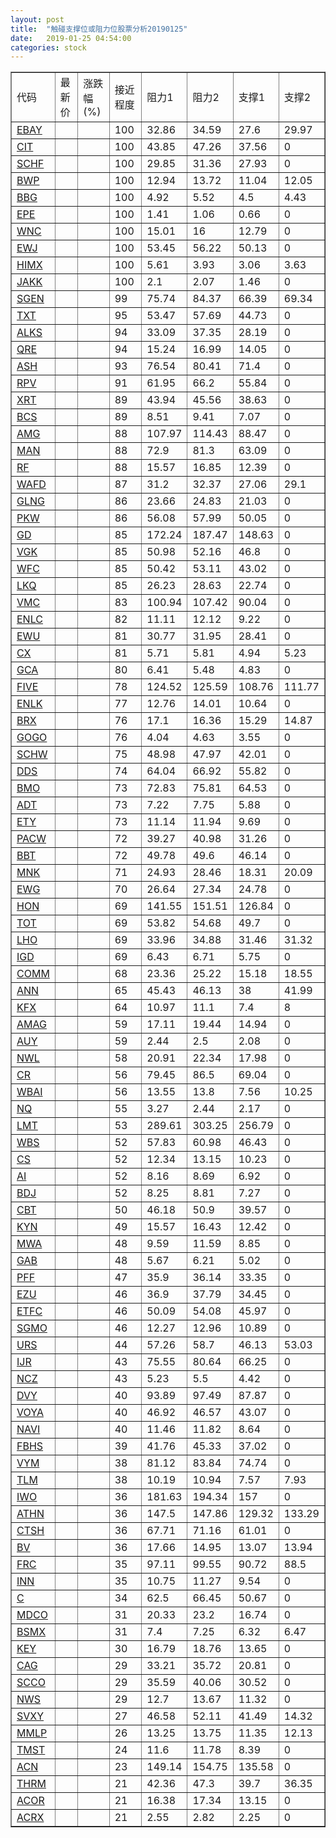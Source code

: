 ```yaml
---
layout: post
title:  "触碰支撑位或阻力位股票分析20190125"
date:   2019-01-25 04:54:00
categories: stock
---
```

<script type="text/javascript">
var stockList = []
stockList.push('gb_ebay');
stockList.push('gb_cit');
stockList.push('gb_schf');
stockList.push('gb_bwp');
stockList.push('gb_bbg');
stockList.push('gb_epe');
stockList.push('gb_wnc');
stockList.push('gb_ewj');
stockList.push('gb_himx');
stockList.push('gb_jakk');
stockList.push('gb_sgen');
stockList.push('gb_txt');
stockList.push('gb_alks');
stockList.push('gb_qre');
stockList.push('gb_ash');
stockList.push('gb_rpv');
stockList.push('gb_xrt');
stockList.push('gb_bcs');
stockList.push('gb_amg');
stockList.push('gb_man');
stockList.push('gb_rf');
stockList.push('gb_wafd');
stockList.push('gb_glng');
stockList.push('gb_pkw');
stockList.push('gb_gd');
stockList.push('gb_vgk');
stockList.push('gb_wfc');
stockList.push('gb_lkq');
stockList.push('gb_vmc');
stockList.push('gb_enlc');
stockList.push('gb_ewu');
stockList.push('gb_cx');
stockList.push('gb_gca');
stockList.push('gb_five');
stockList.push('gb_enlk');
stockList.push('gb_brx');
stockList.push('gb_gogo');
stockList.push('gb_schw');
stockList.push('gb_dds');
stockList.push('gb_bmo');
stockList.push('gb_adt');
stockList.push('gb_ety');
stockList.push('gb_pacw');
stockList.push('gb_bbt');
stockList.push('gb_mnk');
stockList.push('gb_ewg');
stockList.push('gb_hon');
stockList.push('gb_tot');
stockList.push('gb_lho');
stockList.push('gb_igd');
stockList.push('gb_comm');
stockList.push('gb_ann');
stockList.push('gb_kfx');
stockList.push('gb_amag');
stockList.push('gb_auy');
stockList.push('gb_nwl');
stockList.push('gb_cr');
stockList.push('gb_wbai');
stockList.push('gb_nq');
stockList.push('gb_lmt');
stockList.push('gb_wbs');
stockList.push('gb_cs');
stockList.push('gb_ai');
stockList.push('gb_bdj');
stockList.push('gb_cbt');
stockList.push('gb_kyn');
stockList.push('gb_mwa');
stockList.push('gb_gab');
stockList.push('gb_pff');
stockList.push('gb_ezu');
stockList.push('gb_etfc');
stockList.push('gb_sgmo');
stockList.push('gb_urs');
stockList.push('gb_ijr');
stockList.push('gb_ncz');
stockList.push('gb_dvy');
stockList.push('gb_voya');
stockList.push('gb_navi');
stockList.push('gb_fbhs');
stockList.push('gb_vym');
stockList.push('gb_tlm');
stockList.push('gb_iwo');
stockList.push('gb_athn');
stockList.push('gb_ctsh');
stockList.push('gb_bv');
stockList.push('gb_frc');
stockList.push('gb_inn');
stockList.push('gb_c');
stockList.push('gb_mdco');
stockList.push('gb_bsmx');
stockList.push('gb_key');
stockList.push('gb_cag');
stockList.push('gb_scco');
stockList.push('gb_nws');
stockList.push('gb_svxy');
stockList.push('gb_mmlp');
stockList.push('gb_tmst');
stockList.push('gb_acn');
stockList.push('gb_thrm');
stockList.push('gb_acor');
stockList.push('gb_acrx');
</script>
<table border="1">
 <tr>
 <td>代码</td>
 <td>最新价</td>
 <td>涨跌幅(%)</td>
 <td>接近程度</td>
 <td>阻力1</td>
 <td>阻力2</td>
 <td>支撑1</td>
 <td>支撑2</td>
</tr>
  <tr id="ebay" class="red">
  <td><a href="http://stock.finance.sina.com.cn/usstock/quotes/EBAY.html" target="_blank">EBAY</a></td><td></td><td></td><td>100</td><td>32.86</td><td>34.59</td><td>27.6</td><td>29.97</td></tr>
  <tr id="cit" class="red">
  <td><a href="http://stock.finance.sina.com.cn/usstock/quotes/CIT.html" target="_blank">CIT</a></td><td></td><td></td><td>100</td><td>43.85</td><td>47.26</td><td>37.56</td><td>0</td></tr>
  <tr id="schf" class="red">
  <td><a href="http://stock.finance.sina.com.cn/usstock/quotes/SCHF.html" target="_blank">SCHF</a></td><td></td><td></td><td>100</td><td>29.85</td><td>31.36</td><td>27.93</td><td>0</td></tr>
  <tr id="bwp" class="green">
  <td><a href="http://stock.finance.sina.com.cn/usstock/quotes/BWP.html" target="_blank">BWP</a></td><td></td><td></td><td>100</td><td>12.94</td><td>13.72</td><td>11.04</td><td>12.05</td></tr>
  <tr id="bbg" class="red">
  <td><a href="http://stock.finance.sina.com.cn/usstock/quotes/BBG.html" target="_blank">BBG</a></td><td></td><td></td><td>100</td><td>4.92</td><td>5.52</td><td>4.5</td><td>4.43</td></tr>
  <tr id="epe" class="green">
  <td><a href="http://stock.finance.sina.com.cn/usstock/quotes/EPE.html" target="_blank">EPE</a></td><td></td><td></td><td>100</td><td>1.41</td><td>1.06</td><td>0.66</td><td>0</td></tr>
  <tr id="wnc" class="red">
  <td><a href="http://stock.finance.sina.com.cn/usstock/quotes/WNC.html" target="_blank">WNC</a></td><td></td><td></td><td>100</td><td>15.01</td><td>16</td><td>12.79</td><td>0</td></tr>
  <tr id="ewj" class="red">
  <td><a href="http://stock.finance.sina.com.cn/usstock/quotes/EWJ.html" target="_blank">EWJ</a></td><td></td><td></td><td>100</td><td>53.45</td><td>56.22</td><td>50.13</td><td>0</td></tr>
  <tr id="himx" class="green">
  <td><a href="http://stock.finance.sina.com.cn/usstock/quotes/HIMX.html" target="_blank">HIMX</a></td><td></td><td></td><td>100</td><td>5.61</td><td>3.93</td><td>3.06</td><td>3.63</td></tr>
  <tr id="jakk" class="red">
  <td><a href="http://stock.finance.sina.com.cn/usstock/quotes/JAKK.html" target="_blank">JAKK</a></td><td></td><td></td><td>100</td><td>2.1</td><td>2.07</td><td>1.46</td><td>0</td></tr>
  <tr id="sgen" class="green">
  <td><a href="http://stock.finance.sina.com.cn/usstock/quotes/SGEN.html" target="_blank">SGEN</a></td><td></td><td></td><td>99</td><td>75.74</td><td>84.37</td><td>66.39</td><td>69.34</td></tr>
  <tr id="txt" class="red">
  <td><a href="http://stock.finance.sina.com.cn/usstock/quotes/TXT.html" target="_blank">TXT</a></td><td></td><td></td><td>95</td><td>53.47</td><td>57.69</td><td>44.73</td><td>0</td></tr>
  <tr id="alks" class="red">
  <td><a href="http://stock.finance.sina.com.cn/usstock/quotes/ALKS.html" target="_blank">ALKS</a></td><td></td><td></td><td>94</td><td>33.09</td><td>37.35</td><td>28.19</td><td>0</td></tr>
  <tr id="qre" class="red">
  <td><a href="http://stock.finance.sina.com.cn/usstock/quotes/QRE.html" target="_blank">QRE</a></td><td></td><td></td><td>94</td><td>15.24</td><td>16.99</td><td>14.05</td><td>0</td></tr>
  <tr id="ash" class="red">
  <td><a href="http://stock.finance.sina.com.cn/usstock/quotes/ASH.html" target="_blank">ASH</a></td><td></td><td></td><td>93</td><td>76.54</td><td>80.41</td><td>71.4</td><td>0</td></tr>
  <tr id="rpv" class="red">
  <td><a href="http://stock.finance.sina.com.cn/usstock/quotes/RPV.html" target="_blank">RPV</a></td><td></td><td></td><td>91</td><td>61.95</td><td>66.2</td><td>55.84</td><td>0</td></tr>
  <tr id="xrt" class="green">
  <td><a href="http://stock.finance.sina.com.cn/usstock/quotes/XRT.html" target="_blank">XRT</a></td><td></td><td></td><td>89</td><td>43.94</td><td>45.56</td><td>38.63</td><td>0</td></tr>
  <tr id="bcs" class="red">
  <td><a href="http://stock.finance.sina.com.cn/usstock/quotes/BCS.html" target="_blank">BCS</a></td><td></td><td></td><td>89</td><td>8.51</td><td>9.41</td><td>7.07</td><td>0</td></tr>
  <tr id="amg" class="red">
  <td><a href="http://stock.finance.sina.com.cn/usstock/quotes/AMG.html" target="_blank">AMG</a></td><td></td><td></td><td>88</td><td>107.97</td><td>114.43</td><td>88.47</td><td>0</td></tr>
  <tr id="man" class="red">
  <td><a href="http://stock.finance.sina.com.cn/usstock/quotes/MAN.html" target="_blank">MAN</a></td><td></td><td></td><td>88</td><td>72.9</td><td>81.3</td><td>63.09</td><td>0</td></tr>
  <tr id="rf" class="red">
  <td><a href="http://stock.finance.sina.com.cn/usstock/quotes/RF.html" target="_blank">RF</a></td><td></td><td></td><td>88</td><td>15.57</td><td>16.85</td><td>12.39</td><td>0</td></tr>
  <tr id="wafd" class="green">
  <td><a href="http://stock.finance.sina.com.cn/usstock/quotes/WAFD.html" target="_blank">WAFD</a></td><td></td><td></td><td>87</td><td>31.2</td><td>32.37</td><td>27.06</td><td>29.1</td></tr>
  <tr id="glng" class="green">
  <td><a href="http://stock.finance.sina.com.cn/usstock/quotes/GLNG.html" target="_blank">GLNG</a></td><td></td><td></td><td>86</td><td>23.66</td><td>24.83</td><td>21.03</td><td>0</td></tr>
  <tr id="pkw" class="red">
  <td><a href="http://stock.finance.sina.com.cn/usstock/quotes/PKW.html" target="_blank">PKW</a></td><td></td><td></td><td>86</td><td>56.08</td><td>57.99</td><td>50.05</td><td>0</td></tr>
  <tr id="gd" class="red">
  <td><a href="http://stock.finance.sina.com.cn/usstock/quotes/GD.html" target="_blank">GD</a></td><td></td><td></td><td>85</td><td>172.24</td><td>187.47</td><td>148.63</td><td>0</td></tr>
  <tr id="vgk" class="red">
  <td><a href="http://stock.finance.sina.com.cn/usstock/quotes/VGK.html" target="_blank">VGK</a></td><td></td><td></td><td>85</td><td>50.98</td><td>52.16</td><td>46.8</td><td>0</td></tr>
  <tr id="wfc" class="red">
  <td><a href="http://stock.finance.sina.com.cn/usstock/quotes/WFC.html" target="_blank">WFC</a></td><td></td><td></td><td>85</td><td>50.42</td><td>53.11</td><td>43.02</td><td>0</td></tr>
  <tr id="lkq" class="green">
  <td><a href="http://stock.finance.sina.com.cn/usstock/quotes/LKQ.html" target="_blank">LKQ</a></td><td></td><td></td><td>85</td><td>26.23</td><td>28.63</td><td>22.74</td><td>0</td></tr>
  <tr id="vmc" class="red">
  <td><a href="http://stock.finance.sina.com.cn/usstock/quotes/VMC.html" target="_blank">VMC</a></td><td></td><td></td><td>83</td><td>100.94</td><td>107.42</td><td>90.04</td><td>0</td></tr>
  <tr id="enlc" class="red">
  <td><a href="http://stock.finance.sina.com.cn/usstock/quotes/ENLC.html" target="_blank">ENLC</a></td><td></td><td></td><td>82</td><td>11.11</td><td>12.12</td><td>9.22</td><td>0</td></tr>
  <tr id="ewu" class="red">
  <td><a href="http://stock.finance.sina.com.cn/usstock/quotes/EWU.html" target="_blank">EWU</a></td><td></td><td></td><td>81</td><td>30.77</td><td>31.95</td><td>28.41</td><td>0</td></tr>
  <tr id="cx" class="green">
  <td><a href="http://stock.finance.sina.com.cn/usstock/quotes/CX.html" target="_blank">CX</a></td><td></td><td></td><td>81</td><td>5.71</td><td>5.81</td><td>4.94</td><td>5.23</td></tr>
  <tr id="gca" class="green">
  <td><a href="http://stock.finance.sina.com.cn/usstock/quotes/GCA.html" target="_blank">GCA</a></td><td></td><td></td><td>80</td><td>6.41</td><td>5.48</td><td>4.83</td><td>0</td></tr>
  <tr id="five" class="red">
  <td><a href="http://stock.finance.sina.com.cn/usstock/quotes/FIVE.html" target="_blank">FIVE</a></td><td></td><td></td><td>78</td><td>124.52</td><td>125.59</td><td>108.76</td><td>111.77</td></tr>
  <tr id="enlk" class="red">
  <td><a href="http://stock.finance.sina.com.cn/usstock/quotes/ENLK.html" target="_blank">ENLK</a></td><td></td><td></td><td>77</td><td>12.76</td><td>14.01</td><td>10.64</td><td>0</td></tr>
  <tr id="brx" class="red">
  <td><a href="http://stock.finance.sina.com.cn/usstock/quotes/BRX.html" target="_blank">BRX</a></td><td></td><td></td><td>76</td><td>17.1</td><td>16.36</td><td>15.29</td><td>14.87</td></tr>
  <tr id="gogo" class="red">
  <td><a href="http://stock.finance.sina.com.cn/usstock/quotes/GOGO.html" target="_blank">GOGO</a></td><td></td><td></td><td>76</td><td>4.04</td><td>4.63</td><td>3.55</td><td>0</td></tr>
  <tr id="schw" class="red">
  <td><a href="http://stock.finance.sina.com.cn/usstock/quotes/SCHW.html" target="_blank">SCHW</a></td><td></td><td></td><td>75</td><td>48.98</td><td>47.97</td><td>42.01</td><td>0</td></tr>
  <tr id="dds" class="red">
  <td><a href="http://stock.finance.sina.com.cn/usstock/quotes/DDS.html" target="_blank">DDS</a></td><td></td><td></td><td>74</td><td>64.04</td><td>66.92</td><td>55.82</td><td>0</td></tr>
  <tr id="bmo" class="red">
  <td><a href="http://stock.finance.sina.com.cn/usstock/quotes/BMO.html" target="_blank">BMO</a></td><td></td><td></td><td>73</td><td>72.83</td><td>75.81</td><td>64.53</td><td>0</td></tr>
  <tr id="adt" class="red">
  <td><a href="http://stock.finance.sina.com.cn/usstock/quotes/ADT.html" target="_blank">ADT</a></td><td></td><td></td><td>73</td><td>7.22</td><td>7.75</td><td>5.88</td><td>0</td></tr>
  <tr id="ety" class="red">
  <td><a href="http://stock.finance.sina.com.cn/usstock/quotes/ETY.html" target="_blank">ETY</a></td><td></td><td></td><td>73</td><td>11.14</td><td>11.94</td><td>9.69</td><td>0</td></tr>
  <tr id="pacw" class="red">
  <td><a href="http://stock.finance.sina.com.cn/usstock/quotes/PACW.html" target="_blank">PACW</a></td><td></td><td></td><td>72</td><td>39.27</td><td>40.98</td><td>31.26</td><td>0</td></tr>
  <tr id="bbt" class="red">
  <td><a href="http://stock.finance.sina.com.cn/usstock/quotes/BBT.html" target="_blank">BBT</a></td><td></td><td></td><td>72</td><td>49.78</td><td>49.6</td><td>46.14</td><td>0</td></tr>
  <tr id="mnk" class="green">
  <td><a href="http://stock.finance.sina.com.cn/usstock/quotes/MNK.html" target="_blank">MNK</a></td><td></td><td></td><td>71</td><td>24.93</td><td>28.46</td><td>18.31</td><td>20.09</td></tr>
  <tr id="ewg" class="red">
  <td><a href="http://stock.finance.sina.com.cn/usstock/quotes/EWG.html" target="_blank">EWG</a></td><td></td><td></td><td>70</td><td>26.64</td><td>27.34</td><td>24.78</td><td>0</td></tr>
  <tr id="hon" class="red">
  <td><a href="http://stock.finance.sina.com.cn/usstock/quotes/HON.html" target="_blank">HON</a></td><td></td><td></td><td>69</td><td>141.55</td><td>151.51</td><td>126.84</td><td>0</td></tr>
  <tr id="tot" class="red">
  <td><a href="http://stock.finance.sina.com.cn/usstock/quotes/TOT.html" target="_blank">TOT</a></td><td></td><td></td><td>69</td><td>53.82</td><td>54.68</td><td>49.7</td><td>0</td></tr>
  <tr id="lho" class="green">
  <td><a href="http://stock.finance.sina.com.cn/usstock/quotes/LHO.html" target="_blank">LHO</a></td><td></td><td></td><td>69</td><td>33.96</td><td>34.88</td><td>31.46</td><td>31.32</td></tr>
  <tr id="igd" class="red">
  <td><a href="http://stock.finance.sina.com.cn/usstock/quotes/IGD.html" target="_blank">IGD</a></td><td></td><td></td><td>69</td><td>6.43</td><td>6.71</td><td>5.75</td><td>0</td></tr>
  <tr id="comm" class="green">
  <td><a href="http://stock.finance.sina.com.cn/usstock/quotes/COMM.html" target="_blank">COMM</a></td><td></td><td></td><td>68</td><td>23.36</td><td>25.22</td><td>15.18</td><td>18.55</td></tr>
  <tr id="ann" class="red">
  <td><a href="http://stock.finance.sina.com.cn/usstock/quotes/ANN.html" target="_blank">ANN</a></td><td></td><td></td><td>65</td><td>45.43</td><td>46.13</td><td>38</td><td>41.99</td></tr>
  <tr id="kfx" class="green">
  <td><a href="http://stock.finance.sina.com.cn/usstock/quotes/KFX.html" target="_blank">KFX</a></td><td></td><td></td><td>64</td><td>10.97</td><td>11.1</td><td>7.4</td><td>8</td></tr>
  <tr id="amag" class="red">
  <td><a href="http://stock.finance.sina.com.cn/usstock/quotes/AMAG.html" target="_blank">AMAG</a></td><td></td><td></td><td>59</td><td>17.11</td><td>19.44</td><td>14.94</td><td>0</td></tr>
  <tr id="auy" class="red">
  <td><a href="http://stock.finance.sina.com.cn/usstock/quotes/AUY.html" target="_blank">AUY</a></td><td></td><td></td><td>59</td><td>2.44</td><td>2.5</td><td>2.08</td><td>0</td></tr>
  <tr id="nwl" class="green">
  <td><a href="http://stock.finance.sina.com.cn/usstock/quotes/NWL.html" target="_blank">NWL</a></td><td></td><td></td><td>58</td><td>20.91</td><td>22.34</td><td>17.98</td><td>0</td></tr>
  <tr id="cr" class="red">
  <td><a href="http://stock.finance.sina.com.cn/usstock/quotes/CR.html" target="_blank">CR</a></td><td></td><td></td><td>56</td><td>79.45</td><td>86.5</td><td>69.04</td><td>0</td></tr>
  <tr id="wbai" class="red">
  <td><a href="http://stock.finance.sina.com.cn/usstock/quotes/WBAI.html" target="_blank">WBAI</a></td><td></td><td></td><td>56</td><td>13.55</td><td>13.8</td><td>7.56</td><td>10.25</td></tr>
  <tr id="nq" class="green">
  <td><a href="http://stock.finance.sina.com.cn/usstock/quotes/NQ.html" target="_blank">NQ</a></td><td></td><td></td><td>55</td><td>3.27</td><td>2.44</td><td>2.17</td><td>0</td></tr>
  <tr id="lmt" class="red">
  <td><a href="http://stock.finance.sina.com.cn/usstock/quotes/LMT.html" target="_blank">LMT</a></td><td></td><td></td><td>53</td><td>289.61</td><td>303.25</td><td>256.79</td><td>0</td></tr>
  <tr id="wbs" class="red">
  <td><a href="http://stock.finance.sina.com.cn/usstock/quotes/WBS.html" target="_blank">WBS</a></td><td></td><td></td><td>52</td><td>57.83</td><td>60.98</td><td>46.43</td><td>0</td></tr>
  <tr id="cs" class="red">
  <td><a href="http://stock.finance.sina.com.cn/usstock/quotes/CS.html" target="_blank">CS</a></td><td></td><td></td><td>52</td><td>12.34</td><td>13.15</td><td>10.23</td><td>0</td></tr>
  <tr id="ai" class="red">
  <td><a href="http://stock.finance.sina.com.cn/usstock/quotes/AI.html" target="_blank">AI</a></td><td></td><td></td><td>52</td><td>8.16</td><td>8.69</td><td>6.92</td><td>0</td></tr>
  <tr id="bdj" class="red">
  <td><a href="http://stock.finance.sina.com.cn/usstock/quotes/BDJ.html" target="_blank">BDJ</a></td><td></td><td></td><td>52</td><td>8.25</td><td>8.81</td><td>7.27</td><td>0</td></tr>
  <tr id="cbt" class="red">
  <td><a href="http://stock.finance.sina.com.cn/usstock/quotes/CBT.html" target="_blank">CBT</a></td><td></td><td></td><td>50</td><td>46.18</td><td>50.9</td><td>39.57</td><td>0</td></tr>
  <tr id="kyn" class="red">
  <td><a href="http://stock.finance.sina.com.cn/usstock/quotes/KYN.html" target="_blank">KYN</a></td><td></td><td></td><td>49</td><td>15.57</td><td>16.43</td><td>12.42</td><td>0</td></tr>
  <tr id="mwa" class="red">
  <td><a href="http://stock.finance.sina.com.cn/usstock/quotes/MWA.html" target="_blank">MWA</a></td><td></td><td></td><td>48</td><td>9.59</td><td>11.59</td><td>8.85</td><td>0</td></tr>
  <tr id="gab" class="red">
  <td><a href="http://stock.finance.sina.com.cn/usstock/quotes/GAB.html" target="_blank">GAB</a></td><td></td><td></td><td>48</td><td>5.67</td><td>6.21</td><td>5.02</td><td>0</td></tr>
  <tr id="pff" class="red">
  <td><a href="http://stock.finance.sina.com.cn/usstock/quotes/PFF.html" target="_blank">PFF</a></td><td></td><td></td><td>47</td><td>35.9</td><td>36.14</td><td>33.35</td><td>0</td></tr>
  <tr id="ezu" class="red">
  <td><a href="http://stock.finance.sina.com.cn/usstock/quotes/EZU.html" target="_blank">EZU</a></td><td></td><td></td><td>46</td><td>36.9</td><td>37.79</td><td>34.45</td><td>0</td></tr>
  <tr id="etfc" class="red">
  <td><a href="http://stock.finance.sina.com.cn/usstock/quotes/ETFC.html" target="_blank">ETFC</a></td><td></td><td></td><td>46</td><td>50.09</td><td>54.08</td><td>45.97</td><td>0</td></tr>
  <tr id="sgmo" class="green">
  <td><a href="http://stock.finance.sina.com.cn/usstock/quotes/SGMO.html" target="_blank">SGMO</a></td><td></td><td></td><td>46</td><td>12.27</td><td>12.96</td><td>10.89</td><td>0</td></tr>
  <tr id="urs" class="green">
  <td><a href="http://stock.finance.sina.com.cn/usstock/quotes/URS.html" target="_blank">URS</a></td><td></td><td></td><td>44</td><td>57.26</td><td>58.7</td><td>46.13</td><td>53.03</td></tr>
  <tr id="ijr" class="red">
  <td><a href="http://stock.finance.sina.com.cn/usstock/quotes/IJR.html" target="_blank">IJR</a></td><td></td><td></td><td>43</td><td>75.55</td><td>80.64</td><td>66.25</td><td>0</td></tr>
  <tr id="ncz" class="red">
  <td><a href="http://stock.finance.sina.com.cn/usstock/quotes/NCZ.html" target="_blank">NCZ</a></td><td></td><td></td><td>43</td><td>5.23</td><td>5.5</td><td>4.42</td><td>0</td></tr>
  <tr id="dvy" class="red">
  <td><a href="http://stock.finance.sina.com.cn/usstock/quotes/DVY.html" target="_blank">DVY</a></td><td></td><td></td><td>40</td><td>93.89</td><td>97.49</td><td>87.87</td><td>0</td></tr>
  <tr id="voya" class="red">
  <td><a href="http://stock.finance.sina.com.cn/usstock/quotes/VOYA.html" target="_blank">VOYA</a></td><td></td><td></td><td>40</td><td>46.92</td><td>46.57</td><td>43.07</td><td>0</td></tr>
  <tr id="navi" class="red">
  <td><a href="http://stock.finance.sina.com.cn/usstock/quotes/NAVI.html" target="_blank">NAVI</a></td><td></td><td></td><td>40</td><td>11.46</td><td>11.82</td><td>8.64</td><td>0</td></tr>
  <tr id="fbhs" class="green">
  <td><a href="http://stock.finance.sina.com.cn/usstock/quotes/FBHS.html" target="_blank">FBHS</a></td><td></td><td></td><td>39</td><td>41.76</td><td>45.33</td><td>37.02</td><td>0</td></tr>
  <tr id="vym" class="green">
  <td><a href="http://stock.finance.sina.com.cn/usstock/quotes/VYM.html" target="_blank">VYM</a></td><td></td><td></td><td>38</td><td>81.12</td><td>83.84</td><td>74.74</td><td>0</td></tr>
  <tr id="tlm" class="green">
  <td><a href="http://stock.finance.sina.com.cn/usstock/quotes/TLM.html" target="_blank">TLM</a></td><td></td><td></td><td>38</td><td>10.19</td><td>10.94</td><td>7.57</td><td>7.93</td></tr>
  <tr id="iwo" class="green">
  <td><a href="http://stock.finance.sina.com.cn/usstock/quotes/IWO.html" target="_blank">IWO</a></td><td></td><td></td><td>36</td><td>181.63</td><td>194.34</td><td>157</td><td>0</td></tr>
  <tr id="athn" class="green">
  <td><a href="http://stock.finance.sina.com.cn/usstock/quotes/ATHN.html" target="_blank">ATHN</a></td><td></td><td></td><td>36</td><td>147.5</td><td>147.86</td><td>129.32</td><td>133.29</td></tr>
  <tr id="ctsh" class="green">
  <td><a href="http://stock.finance.sina.com.cn/usstock/quotes/CTSH.html" target="_blank">CTSH</a></td><td></td><td></td><td>36</td><td>67.71</td><td>71.16</td><td>61.01</td><td>0</td></tr>
  <tr id="bv" class="green">
  <td><a href="http://stock.finance.sina.com.cn/usstock/quotes/BV.html" target="_blank">BV</a></td><td></td><td></td><td>36</td><td>17.66</td><td>14.95</td><td>13.07</td><td>13.94</td></tr>
  <tr id="frc" class="red">
  <td><a href="http://stock.finance.sina.com.cn/usstock/quotes/FRC.html" target="_blank">FRC</a></td><td></td><td></td><td>35</td><td>97.11</td><td>99.55</td><td>90.72</td><td>88.5</td></tr>
  <tr id="inn" class="red">
  <td><a href="http://stock.finance.sina.com.cn/usstock/quotes/INN.html" target="_blank">INN</a></td><td></td><td></td><td>35</td><td>10.75</td><td>11.27</td><td>9.54</td><td>0</td></tr>
  <tr id="c" class="green">
  <td><a href="http://stock.finance.sina.com.cn/usstock/quotes/C.html" target="_blank">C</a></td><td></td><td></td><td>34</td><td>62.5</td><td>66.45</td><td>50.67</td><td>0</td></tr>
  <tr id="mdco" class="red">
  <td><a href="http://stock.finance.sina.com.cn/usstock/quotes/MDCO.html" target="_blank">MDCO</a></td><td></td><td></td><td>31</td><td>20.33</td><td>23.2</td><td>16.74</td><td>0</td></tr>
  <tr id="bsmx" class="red">
  <td><a href="http://stock.finance.sina.com.cn/usstock/quotes/BSMX.html" target="_blank">BSMX</a></td><td></td><td></td><td>31</td><td>7.4</td><td>7.25</td><td>6.32</td><td>6.47</td></tr>
  <tr id="key" class="green">
  <td><a href="http://stock.finance.sina.com.cn/usstock/quotes/KEY.html" target="_blank">KEY</a></td><td></td><td></td><td>30</td><td>16.79</td><td>18.76</td><td>13.65</td><td>0</td></tr>
  <tr id="cag" class="green">
  <td><a href="http://stock.finance.sina.com.cn/usstock/quotes/CAG.html" target="_blank">CAG</a></td><td></td><td></td><td>29</td><td>33.21</td><td>35.72</td><td>20.81</td><td>0</td></tr>
  <tr id="scco" class="green">
  <td><a href="http://stock.finance.sina.com.cn/usstock/quotes/SCCO.html" target="_blank">SCCO</a></td><td></td><td></td><td>29</td><td>35.59</td><td>40.06</td><td>30.52</td><td>0</td></tr>
  <tr id="nws" class="red">
  <td><a href="http://stock.finance.sina.com.cn/usstock/quotes/NWS.html" target="_blank">NWS</a></td><td></td><td></td><td>29</td><td>12.7</td><td>13.67</td><td>11.32</td><td>0</td></tr>
  <tr id="svxy" class="red">
  <td><a href="http://stock.finance.sina.com.cn/usstock/quotes/SVXY.html" target="_blank">SVXY</a></td><td></td><td></td><td>27</td><td>46.58</td><td>52.11</td><td>41.49</td><td>14.32</td></tr>
  <tr id="mmlp" class="green">
  <td><a href="http://stock.finance.sina.com.cn/usstock/quotes/MMLP.html" target="_blank">MMLP</a></td><td></td><td></td><td>26</td><td>13.25</td><td>13.75</td><td>11.35</td><td>12.13</td></tr>
  <tr id="tmst" class="green">
  <td><a href="http://stock.finance.sina.com.cn/usstock/quotes/TMST.html" target="_blank">TMST</a></td><td></td><td></td><td>24</td><td>11.6</td><td>11.78</td><td>8.39</td><td>0</td></tr>
  <tr id="acn" class="green">
  <td><a href="http://stock.finance.sina.com.cn/usstock/quotes/ACN.html" target="_blank">ACN</a></td><td></td><td></td><td>23</td><td>149.14</td><td>154.75</td><td>135.58</td><td>0</td></tr>
  <tr id="thrm" class="red">
  <td><a href="http://stock.finance.sina.com.cn/usstock/quotes/THRM.html" target="_blank">THRM</a></td><td></td><td></td><td>21</td><td>42.36</td><td>47.3</td><td>39.7</td><td>36.35</td></tr>
  <tr id="acor" class="red">
  <td><a href="http://stock.finance.sina.com.cn/usstock/quotes/ACOR.html" target="_blank">ACOR</a></td><td></td><td></td><td>21</td><td>16.38</td><td>17.34</td><td>13.15</td><td>0</td></tr>
  <tr id="acrx" class="red">
  <td><a href="http://stock.finance.sina.com.cn/usstock/quotes/ACRX.html" target="_blank">ACRX</a></td><td></td><td></td><td>21</td><td>2.55</td><td>2.82</td><td>2.25</td><td>0</td></tr>
</table>
